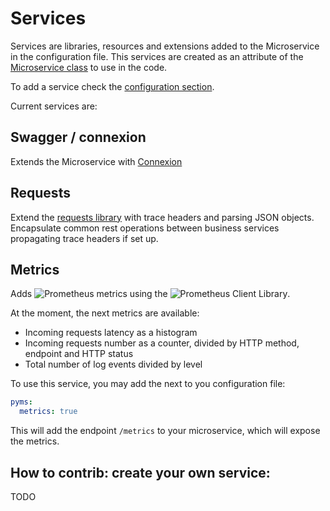 # Services

Services are libraries, resources and extensions added to the Microservice in the configuration file.
This services are created as an attribute of the [Microservice class](ms_class.md) to use in the code.

To add a service check the [configuration section](configuration.md).

Current services are:

## Swagger / connexion
Extends the Microservice with [Connexion](https://github.com/zalando/connexion)

## Requests
Extend the [requests library](http://docs.python-requests.org/en/master/) with trace headers and parsing JSON objects.
Encapsulate common rest operations between business services propagating trace headers if set up.

## Metrics
Adds ![Prometheus](https://prometheus.io/) metrics using the ![Prometheus Client
Library](https://github.com/prometheus/client_python).

At the moment, the next metrics are available:
- Incoming requests latency as a histogram
- Incoming requests number as a counter, divided by HTTP method, endpoint and
  HTTP status
- Total number of log events divided by level

To use this service, you may add the next to you configuration file:

```yaml
pyms:
  metrics: true
```

This will add the endpoint `/metrics` to your microservice, which will expose
the metrics.

## How to contrib: create your own service:

TODO
